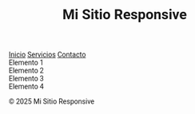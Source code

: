 <!DOCTYPE html><html lang="es"><head>
  <meta charset="UTF-8">
  <meta name="viewport" content="width=device-width, initial-scale=1.0">
  <title>Diseño Responsive</title>
  <link href="https://fonts.googleapis.com/css2?family=Roboto&display=swap" rel="stylesheet">
  <style>
    * {
      margin: 0;
      padding: 0;
      box-sizing: border-box;
    }body {
  font-family: 'Roboto', sans-serif;
  padding: 20px;
}

header {
  background-color: #333;
  color: white;
  padding: 10px;
  text-align: center;
}

nav {
  display: flex;
  justify-content: space-around;
  background-color: #555;
  padding: 10px;
}

nav a {
  color: white;
  text-decoration: none;
}

.container {
  display: grid;
  grid-template-columns: repeat(auto-fit, minmax(250px, 1fr));
  gap: 20px;
  margin-top: 20px;
}

.item {
  background-color: #ddd;
  padding: 20px;
  border-radius: 10px;
  text-align: center;
}

footer {
  background-color: #333;
  color: white;
  text-align: center;
  padding: 10px;
  margin-top: 20px;
}

@media (max-width: 600px) {
  nav {
    flex-direction: column;
    align-items: center;
  }
}

  </style>
</head><body>
  <header>
    <h1>Mi Sitio Responsive</h1>
  </header>  <nav>
    <a href="#">Inicio</a>
    <a href="#">Servicios</a>
    <a href="#">Contacto</a>
  </nav>  <main class="container">
    <div class="item">Elemento 1</div>
    <div class="item">Elemento 2</div>
    <div class="item">Elemento 3</div>
    <div class="item">Elemento 4</div>
  </main>  <footer>
    <p>© 2025 Mi Sitio Responsive</p>
  </footer>
</body></html>